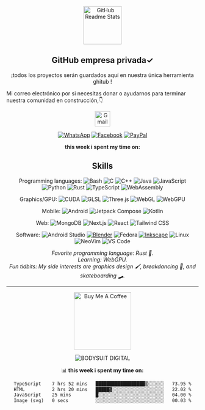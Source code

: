 <p align="center">
 <img width="100px" src="https://res.cloudinary.com/anuraghazra/image/upload/v1594908242/logo_ccswme.svg" align="center" alt="GitHub Readme Stats" />
 <h2 align="center">GitHub empresa privada✓</h2>
 <p align="center">¡todos los proyectos serán guardados aquí en nuestra única herramienta ghitub !</p>
</p>
Mi correo electrónico por si necesitas donar o ayudarnos para terminar nuestra comunidad en construcción,👇 <div align="center">
 <p align='center'>
<a href="mailto:bodysuitdigital@gmail.com">
<img height="40" src="(link unavailable)" alt="Gmail">
</a>
</p>

[![WhatsApp](https://img.shields.io/badge/STAFF-25D366?style=for-the-badge&logo=whatsapp&logoColor=white)](https://wa.me/524775446972)
[![Facebook](https://img.shields.io/badge/Facebook-1877F2?style=for-the-badge&logo=facebook&logoColor=white)](https://www.facebook.com/profile.php?id=100021974774712)
[![PayPal](https://img.shields.io/badge/PayPal-00457C?style=for-the-badge&logo=paypal&logoColor=white)]()

**this week i spent my time on:**
<!--START_SECTION:waka-->

## Skills

Programming languages:
![Bash](https://img.shields.io/badge/Bash-4EAA25?logo=gnubash&logoColor=white&style=for-the-badge)
![C](https://img.shields.io/badge/C-A8B9CC?logo=c&logoColor=white&style=for-the-badge)
![C++](https://img.shields.io/badge/C++-00599C?logo=cplusplus&logoColor=white&style=for-the-badge)
![Java](https://img.shields.io/badge/Java-F8981D?logo=java&logoColor=white&style=for-the-badge)
![JavaScript](https://img.shields.io/badge/JavaScript-F7DF1E?logo=javascript&logoColor=black&style=for-the-badge)
![Python](https://img.shields.io/badge/Python-3776AB?logo=python&logoColor=white&style=for-the-badge)
![Rust](https://img.shields.io/badge/Rust-000000?logo=rust&logoColor=white&style=for-the-badge)
![TypeScript](https://img.shields.io/badge/TypeScript-3178C6?logo=typescript&logoColor=white&style=for-the-badge)
![WebAssembly](https://img.shields.io/badge/WebAssembly-654FF0?logo=webassembly&logoColor=white&style=for-the-badge)


Graphics/GPU:
![CUDA](https://img.shields.io/badge/CUDA-76B900?logo=nvidia&logoColor=white&style=for-the-badge)
![GLSL](https://img.shields.io/badge/GLSL-5586A4?logo=opengl&logoColor=white&style=for-the-badge)
![Three.js](https://img.shields.io/badge/Three.js-000000?logo=Three.js&logoColor=white&style=for-the-badge)
![WebGL](https://img.shields.io/badge/WebGL-990000?logo=webgl&logoColor=white&style=for-the-badge)
![WebGPU](https://img.shields.io/badge/WebGPU-005A9C?logo=webgpu&logoColor=white&style=for-the-badge)


Mobile:
![Android](https://img.shields.io/badge/Android-3DDC84?logo=android&logoColor=white&style=for-the-badge)
![Jetpack Compose](https://img.shields.io/badge/Jetpack%20Compose-4285F4?logo=jetpackcompose&logoColor=white&style=for-the-badge)
![Kotlin](https://img.shields.io/badge/Kotlin-7F52FF?logo=kotlin&logoColor=white&style=for-the-badge)

Web:
![MongoDB](https://img.shields.io/badge/MongoDB-47A248?logo=mongodb&logoColor=white&style=for-the-badge)
![Next.js](https://img.shields.io/badge/Next.js-000000?logo=next.js&logoColor=white&style=for-the-badge)
![React](https://img.shields.io/badge/React-61DAFB?logo=react&logoColor=black&style=for-the-badge)
![Tailwind CSS](https://img.shields.io/badge/Tailwind_CSS-06B6D4?logo=tailwindcss&logoColor=white&style=for-the-badge)

Software:
![Android Studio](https://img.shields.io/badge/Android%20Studio-3DDC84?logo=androidstudio&logoColor=white&style=for-the-badge)
[![Blender](https://img.shields.io/badge/Blender-F5792A?logo=blender&logoColor=white&style=for-the-badge)](https://blender.org)
![Fedora](https://img.shields.io/badge/Fedora-51A2DA?logo=fedora&logoColor=white&style=for-the-badge)
[![Inkscape](https://img.shields.io/badge/Inkscape-000000?logo=inkscape&logoColor=white&style=for-the-badge)](https://inkscape.org)
![Linux](https://img.shields.io/badge/Linux-FCC624?logo=Linux&logoColor=black&style=for-the-badge)
![NeoVim](https://img.shields.io/badge/NeoVim-57A143?logo=neovim&logoColor=white&style=for-the-badge)
![VS Code](https://img.shields.io/badge/VSCode-007ACC?logo=visualstudiocode&logoColor=white&style=for-the-badge)

_Favorite programming language: Rust :crab:._  
_Learning: WebGPU._  
_Fun tidbits: My side interests are graphics design :paintbrush:, breakdancing
:man_dancing:, and skateboarding :skateboard:._

---

<!--END_SECTION:waka-->

<a href="https://www.buymeacoffee.com/abhisheknaiidu" target="_blank"><img src="https://cdn.buymeacoffee.com/buttons/v2/default-red.png" alt="Buy Me A Coffee" width="150" ></a>

<p align="center"> <img src="https://github-readme-stats.vercel.app/api?username=alex-Programmer&show_icons=true&theme=gotham" alt="BODYSUIT DIGITAL" />



📊 **this week i spent my time on:**
<!--START_SECTION:waka-->

```txt
TypeScript    7 hrs 52 mins   ██████████████████▒░░░░░░   73.95 %
HTML          2 hrs 20 mins   █████▓░░░░░░░░░░░░░░░░░░░   22.02 %
JavaScript    25 mins         █░░░░░░░░░░░░░░░░░░░░░░░░   04.00 %
Image (svg)   0 secs          ░░░░░░░░░░░░░░░░░░░░░░░░░   00.03 %
```

